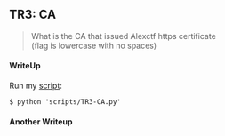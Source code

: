 ## TR3: CA

> What is the CA that issued Alexctf https certificate <br>
> (flag is lowercase with no spaces)

#### WriteUp

Run my [script](https://github.com/TraiOi/CTF_WriteUp/blob/master/2017/AlexCTF/Trivia/scripts/TR3-CA.py):

`$ python 'scripts/TR3-CA.py'`

#### Another Writeup
